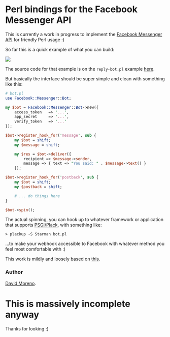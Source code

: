# Perl bindings for the Facebook Messenger API

This is currently a work in progress to implement the [Facebook Messenger
API](https://developers.facebook.com/docs/messenger-platform) for friendly Perl usage :)

So far this is a quick example of what you can build:

![](https://github.com/damog/facebook-messenger-perl/blob/master/media/sample-01.gif?raw=true)

The source code for that example is on the `reply-bot.pl` example [here](https://github.com/damog/facebook-messenger-perl/blob/master/examples/reply-bot.pl).

But basically the interface should be super simple and clean with something like this:

```perl
# bot.pl
use Facebook::Messenger::Bot;

my $bot = Facebook::Messenger::Bot->new({
	access_token   => '...',
	app_secret     => '...',
	verify_token   => '...'
});

$bot->register_hook_for('message', sub {
	my $bot = shift;
	my $message = shift;

	my $res = $bot->deliver({
		recipient => $message->sender,
		message => { text => "You said: " . $message->text() }
	});

$bot->register_hook_for('postback', sub {
    my $bot = shift;
    my $postback = shift;

    # ... do things here
}

$bot->spin();
```

The actual spinning, you can hook up to whatever framework or application that supports [PSGI/Plack](http://plackperl.org/), with something like:

`> plackup -S Starman bot.pl`

...to make your webhook accessible to Facebook with whatever method
you feel most comfortable with :)

This work is mildly and loosely based on [this](https://github.com/hyperoslo/facebook-messenger).

### Author
[David Moreno](https://damog.net).

# This is massively incomplete anyway

Thanks for looking :)
